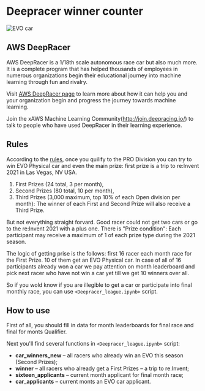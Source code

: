 # Deepracer winner counter

![EVO car](https://d1.awsstatic.com/deepracer/Evo%20and%20Sensor%20Launch%202020/evo-spin.fdf40252632704f3b07b0a2556b3d174732ab07e.gif)



## AWS DeepRacer
AWS DeepRacer is a 1/18th scale autonomous race car but also much more. It is a complete program that has helped thousands of employees in numerous organizations begin their educational journey into machine learning through fun and rivalry.

Visit [AWS DeepRacer page](http://deepracer.com/) to learn more about how it can help you and your organization begin and progress the journey towards machine learning.

Join the хAWS Machine Learning Community(http://join.deepracing.io/) to talk to people who have used DeepRacer in their learning experience.

## Rules
According to the [rules](https://d1.awsstatic.com/AWS%20DeepRacer%20League%202021%20Official%20Rules%203_1.pdf), once you quilify to the PRO Division you can try to win EVO Physical car and even the main prize: first prize is a trip to re:Invent 2021 in Las Vegas, NV USA.

1.  First Prizes (24 total, 3 per month),
1.  Second Prizes (80 total, 10 per month),
1.  Third Prizes (3,000 maximum, top 10% of each Open division per month): The winner of each First and Second Prize will also receive a Third Prize.

But not everything straight forvard. Good racer could not get two cars or go to the re:Invent 2021 with a plus one. There is "Prize condition": Each participant may receive a maximum of 1 of each prize type during the 2021 season.

The logic of getting prise is the follows: first 16 racer each month race for the First Prize. 10 of them get an EVO Physical car. In case of all of 16 participants already won a car we pay attention on month leaderboard and pick next racer who have not win a car yet till we get 10 winners over all.

So if you wold know if you are illegible to get a car or participate into final monthly race, you can use `<Deepracer_league.ipynb>` script.

## How to use

First of all, you should fill in data for month leaderboards for final race and final for monts Qualifier. 

Next you'll find several functions in `<Deepracer_league.ipynb>` script:
* **car_winners_new** – all racers who already win an EVO this season (Second Prizes);
* **winner** – all racers who already get a First Prizes – a trip to re:Invent;
* **sixteen_applicants** – current month applicant for final month race;
* **car_applicants** – current monts an EVO car applicant.
